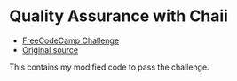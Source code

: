 # Quality Assurance with Chaii

- [FreeCodeCamp Challenge](https://www.freecodecamp.org/learn/quality-assurance/quality-assurance-and-testing-with-chai/)
- [Original source](https://github.com/freeCodeCamp/boilerplate-mochachai/)

This contains my modified code to pass the challenge.
